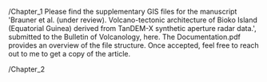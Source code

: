 /Chapter_1 
Please find the supplementary GIS files for the manuscript 'Brauner et al. (under review). Volcano-tectonic architecture of Bioko Island (Equatorial Guinea) derived from TanDEM-X synthetic aperture radar data.', submitted to the Bulletin of Volcanology, here. The Documentation.pdf provides an overview of the file structure. Once accepted, feel free to reach out to me to get a copy of the article. 

/Chapter_2
<work in progress>
